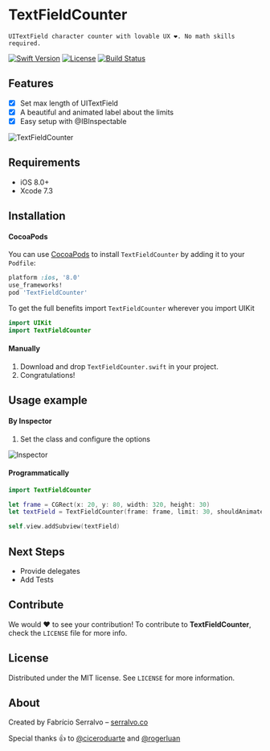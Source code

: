 # TextFieldCounter
    UITextField character counter with lovable UX ❤️. No math skills required.

[![Swift Version][swift-image]][swift-url]
[![License][license-image]][license-url]
[![Build Status][build-status-image]][build-status-url]

## Features

- [x] Set max length of UITextField
- [x] A beautiful and animated label about the limits
- [x] Easy setup with @IBInspectable

![TextFieldCounter][demo-image]

## Requirements

- iOS 8.0+
- Xcode 7.3

## Installation

#### CocoaPods
You can use [CocoaPods](http://cocoapods.org/) to install `TextFieldCounter` by adding it to your `Podfile`:

```ruby
platform :ios, '8.0'
use_frameworks!
pod 'TextFieldCounter'
```

To get the full benefits import `TextFieldCounter` wherever you import UIKit

``` swift
import UIKit
import TextFieldCounter
```

#### Manually
1. Download and drop ```TextFieldCounter.swift``` in your project.  
2. Congratulations!  

## Usage example

#### By Inspector

1. Set the class and configure the options

![Inspector][inspector-image]

#### Programmatically

```swift
import TextFieldCounter

let frame = CGRect(x: 20, y: 80, width: 320, height: 30)
let textField = TextFieldCounter(frame: frame, limit: 30, shouldAnimate: true, colorOfCounterLabel: UIColor.darkGray, colorOfLimitLabel: UIColor.orange)

self.view.addSubview(textField)
```

## Next Steps

- Provide delegates
- Add Tests

## Contribute

We would ❤️ to see your contribution! To contribute to **TextFieldCounter**, check the ``LICENSE`` file for more info.

## License

Distributed under the MIT license. See ``LICENSE`` for more information.

## About

Created by Fabrício Serralvo – [serralvo.co](https://serralvo.co)

Special thanks 👍 to [@ciceroduarte](https://github.com/ciceroduarte) and [@rogerluan](https://github.com/rogerluan)

[swift-image]:https://img.shields.io/badge/swift-3.0-orange.svg
[swift-url]: https://swift.org/
[license-image]: https://img.shields.io/badge/License-MIT-blue.svg
[license-url]: LICENSE
[build-status-image]: https://travis-ci.com/serralvo/TextFieldCounter.svg?token=oCyHwzH6QNpDoULTtWJd&branch=master
[build-status-url]: https://travis-ci.com/serralvo/TextFieldCounter
[inspector-image]:https://github.com/serralvo/TextFieldCounter/blob/master/Images/inspector.png?raw=true
[demo-image]:https://github.com/serralvo/TextFieldCounter/blob/master/Images/demo.gif?raw=true
